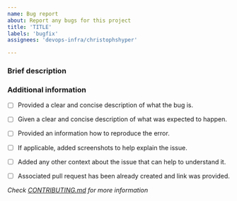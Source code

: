 ```yaml
---
name: Bug report
about: Report any bugs for this project
title: 'TITLE'
labels: 'bugfix'
assignees: 'devops-infra/christophshyper'

---
```

### Brief description


<!-- Write you description here -->


### Additional information
* [ ] Provided a clear and concise description of what the bug is.
* [ ] Given a clear and concise description of what was expected to happen.
* [ ] Provided an information how to reproduce the error.
* [ ] If applicable, added screenshots to help explain the issue.
* [ ] Added any other context about the issue that can help to understand it.
* [ ] Associated pull request has been already created and link was provided.


*Check [CONTRIBUTING.md](../blob/master/.github/CONTRIBUTING.md) for more information*
